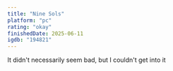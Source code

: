 ```yaml
---
title: "Nine Sols"
platform: "pc"
rating: "okay"
finishedDate: 2025-06-11
igdb: "194821"
---
```


It didn't necessarily seem bad, but I couldn't get into it
